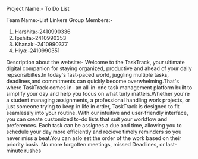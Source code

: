 Project Name:- To Do List

Team Name:-List Linkers
Group Members:-
1) Harshita:-2410990336
2) Ipshita:-2410990353
3) Khanak:-2410990377
4) Hiya:-2410990351

Description about the website:-
Welcome to the TaskTrack, your ultimate digital companion for staying organized, productive and ahead of your daily repsonsibiltes.In today's fast-paced world, juggling multiple tasks, deadlines,and commitments can quickly become overwhelming.That's where TaskTrack comes in- an all-in-one task management platform built to simplify your day and help you focus on what turly matters.Whether you're a student managing assignments, a professional handling work projects, or just someone trying to keep in life in order, TaskTrack is designed to fit seamlessly into your routine. 
With our intuitive and user-friendly interface, you can create customized to-do lists that suit your workflow and preferences. Each task can be assignes a due and time, allowing you to schedule your day more efficiently and recieve timely reminders so you never miss a beat.You can aslo set the order of the work based on their priority basis. No more forgotten meetings, missed Deadlines, or last-minute rushes



